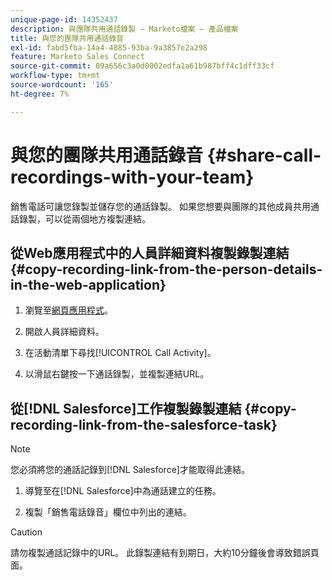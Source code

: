 ```yaml
---
unique-page-id: 14352437
description: 與團隊共用通話錄製 — Marketo檔案 — 產品檔案
title: 與您的團隊共用通話錄音
exl-id: fabd5fba-14a4-4885-93ba-9a3857e2a298
feature: Marketo Sales Connect
source-git-commit: 09a656c3a0d0002edfa1a61b987bff4c1dff33cf
workflow-type: tm+mt
source-wordcount: '165'
ht-degree: 7%

---
```


# 與您的團隊共用通話錄音 {#share-call-recordings-with-your-team}

銷售電話可讓您錄製並儲存您的通話錄製。 如果您想要與團隊的其他成員共用通話錄製，可以從兩個地方複製連結。

## 從Web應用程式中的人員詳細資料複製錄製連結 {#copy-recording-link-from-the-person-details-in-the-web-application}

1. 瀏覽至[網頁應用程式](https://toutapp.com/login)。

1. 開啟人員詳細資料。

1. 在活動清單下尋找[!UICONTROL Call Activity]。

1. 以滑鼠右鍵按一下通話錄製，並複製連結URL。

## 從[!DNL Salesforce]工作複製錄製連結 {#copy-recording-link-from-the-salesforce-task}

>[!NOTE]
>
>您必須將您的通話記錄到[!DNL Salesforce]才能取得此連結。

1. 導覽至在[!DNL Salesforce]中為通話建立的任務。

1. 複製「銷售電話錄音」欄位中列出的連結。

>[!CAUTION]
>
>請勿複製通話記錄中的URL。 此錄製連結有到期日，大約10分鐘後會導致錯誤頁面。
